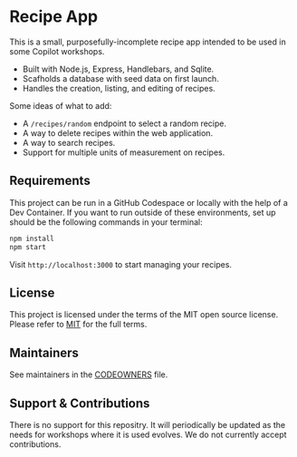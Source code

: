 # Recipe App

This is a small, purposefully-incomplete recipe app intended to be used in some Copilot workshops. 

- Built with Node.js, Express, Handlebars, and Sqlite.
- Scafholds a database with seed data on first launch.
- Handles the creation, listing, and editing of recipes.

Some ideas of what to add:

- A `/recipes/random` endpoint to select a random recipe.
- A way to delete recipes within the web application.
- A way to search recipes.
- Support for multiple units of measurement on recipes. 

## Requirements

This project can be run in a GitHub Codespace or locally with the help of a Dev Container. If you want to run outside of these environments, set up should be the following commands in your terminal:

```bash
npm install
npm start
```
Visit `http://localhost:3000` to start managing your recipes.

## License

This project is licensed under the terms of the MIT open source license. Please refer to [MIT](https://github.com/github-samples/node-recipe-app/blob/main/LICENSE) for the full terms.

## Maintainers

See maintainers in the [CODEOWNERS](https://github.com/github-samples/node-recipe-app/blob/main/.github/CODEOWNERS) file.

## Support & Contributions

There is no support for this repositry. It will periodically be updated as the needs for workshops where it is used evolves. We do not currently accept contributions. 
